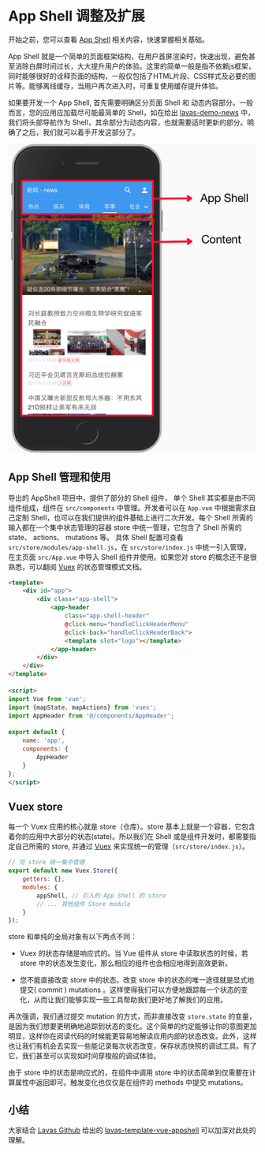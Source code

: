 # App Shell 调整及扩展

开始之前，您可以查看 [App Shell](https://developers.google.com/web/fundamentals/architecture/app-shell?hl=zh-cn) 相关内容，快速掌握相关基础。

App Shell 就是一个简单的页面框架结构，在用户首屏渲染时，快速出现，避免甚至消除白屏时间过长，大大提升用户的体验。这里的简单一般是指不依赖js框架，同时能够很好的诠释页面的结构，一般仅包括了HTML片段、CSS样式及必要的图片等。能够离线缓存，当用户再次进入时，可重复使用缓存提升体验。

如果要开发一个 App Shell, 首先需要明确区分页面 Shell 和 动态内容部分。一般而言，您的应用应加载尽可能最简单的 Shell，如在给出 [lavas-demo-news](https://lavas.baidu.com/demo) 中，我们将头部导航作为 Shell，其余部分为动态内容，也就需要适时更新的部分。明确了之后，我们就可以着手开发这部分了。

![App Shell 示例](./images/app-shell-1.png)


## App Shell 管理和使用

导出的 AppShell 项目中，提供了部分的 Shell 组件， 单个 Shell 其实都是由不同组件组成，组件在 `src/components` 中管理。开发者可以在 `App.vue` 中根据需求自己定制 Shell，也可以在我们提供的组件基础上进行二次开发。每个 Shell 所需的输入都在一个集中状态管理的容器 store 中统一管理，它包含了 Shell 所需的 state、 actions、 mutations 等。 具体 Shell 配置可查看 `src/store/modules/app-shell.js`，在 `src/store/index.js` 中统一引入管理，在主页面 `src/App.vue` 中导入 Shell 组件并使用。如果您对 store 的概念还不是很熟悉，可以翻阅 [Vuex](https://vuex.vuejs.org/zh-cn/getting-started.html) 的状态管理模式文档。

``` html
<template>
    <div id="app">
        <div class="app-shell">
            <app-header
                class="app-shell-header"
                @click-menu="handleClickHeaderMenu"
                @click-back="handleClickHeaderBack">
                <template slot="logo"></template>
            </app-header>
        </div>
    </div>
</template>

<script>
import Vue from 'vue';
import {mapState, mapActions} from 'vuex';
import AppHeader from '@/components/AppHeader';

export default {
    name: 'app',
    components: {
        AppHeader
    }
};
</script>
```



## Vuex store

每一个 Vuex 应用的核心就是 store（仓库）。store 基本上就是一个容器，它包含着你的应用中大部分的状态(state)。所以我们在 Shell 或是组件开发时，都需要指定自己所需的 store, 并通过 [Vuex](https://vuex.vuejs.org/zh-cn/getting-started.html) 来实现统一的管理（`src/store/index.js`）。

``` js
// 将 store 统一集中管理
export default new Vuex.Store({
    getters: {},
    modules: {
        appShell, // 引入的 App Shell 的 store
        // ... 其他组件 Store module
    }
});
```

store 和单纯的全局对象有以下两点不同：

* Vuex 的状态存储是响应式的。当 Vue 组件从 store 中读取状态的时候，若 store 中的状态发生变化，那么相应的组件也会相应地得到高效更新。

* 您不能直接改变 store 中的状态。改变 store 中的状态的唯一途径就是显式地提交( commit ) mutations 。这样使得我们可以方便地跟踪每一个状态的变化，从而让我们能够实现一些工具帮助我们更好地了解我们的应用。


再次强调，我们通过提交 mutation 的方式，而非直接改变 `store.state` 的变量，是因为我们想要更明确地追踪到状态的变化。这个简单的约定能够让你的意图更加明显，这样你在阅读代码的时候能更容易地解读应用内部的状态改变。此外，这样也让我们有机会去实现一些能记录每次状态改变，保存状态快照的调试工具。有了它，我们甚至可以实现如时间穿梭般的调试体验。

由于 store 中的状态是响应式的，在组件中调用 store 中的状态简单到仅需要在计算属性中返回即可。触发变化也仅仅是在组件的 methods 中提交 mutations。


## 小结

大家结合 [Lavas Github](https://github.com/lavas-project) 给出的 [lavas-template-vue-appshell](https://github.com/lavas-project/lavas-template-vue-appshell) 可以加深对此处的理解。



